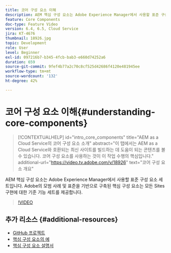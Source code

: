 ```yaml
---
title: 코어 구성 요소 이해
description: AEM 핵심 구성 요소는 Adobe Experience Manager에서 사용할 표준 구성 요소 세트입니다. Adobe의 모범 사례 및 표준을 기반으로 구축된 핵심 구성 요소는 모든 Sites 구현에 대한 기준 기능 세트를 제공합니다.
feature: Core Components
doc-type: Feature Video
version: 6.4, 6.5, Cloud Service
jira: KT-4676
thumbnail: 18926.jpg
topic: Development
role: User
level: Beginner
exl-id: 097216b7-b345-4fcb-bab3-e660d74252a6
duration: 659
source-git-commit: 9fef4b77a2c70c8cf525d42686f4120e481945ee
workflow-type: tm+mt
source-wordcount: '132'
ht-degree: 42%

---
```


# 코어 구성 요소 이해{#understanding-core-components}

>[!CONTEXTUALHELP]
>id="intro_core_components"
>title="AEM as a Cloud Service의 코어 구성 요소 소개"
>abstract="이 탭에서는 AEM as a Cloud Service와 호환되는 최신 사이트를 빌드하는 데 도움이 되는 콘텐츠를 볼 수 있습니다. 코어 구성 요소를 사용하는 것이 이 작업 수행의 핵심입니다."
>additional-url="https://video.tv.adobe.com/v/18926" text="코어 구성 요소 개요"

AEM 핵심 구성 요소는 Adobe Experience Manager에서 사용할 표준 구성 요소 세트입니다. Adobe의 모범 사례 및 표준을 기반으로 구축된 핵심 구성 요소는 모든 Sites 구현에 대한 기준 기능 세트를 제공합니다.

>[!VIDEO](https://video.tv.adobe.com/v/18926?quality=12&learn=on)

## 추가 리소스 {#additional-resources}

* [GitHub 프로젝트](https://github.com/adobe/aem-core-wcm-components)
* [핵심 구성 요소의 예](https://www.aemcomponents.dev/)
* [핵심 구성 요소 설명서](https://experienceleague.adobe.com/docs/experience-manager-core-components/using/introduction.html)
